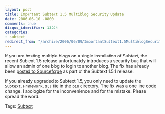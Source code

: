 ```yaml
---
layout: post
title: Important Subtext 1.5 Multiblog Security Update
date: 2006-06-10 -0800
comments: true
disqus_identifier: 13214
categories:
- subtext
redirect_from: "/archive/2006/06/09/ImportantSubtext1.5MultiblogSecurityUpdate.aspx/"
---
```


If you are hosting multiple blogs on a single installation of Subtext,
the recent Subtext 1.5 release unfortunately introduces a security bug
that will allow an admin of one blog to login to another blog. The fix
has already been [posted to
Sourceforge](http://sourceforge.net/project/showfiles.php?group_id=137896 "Subtext 1.5.1")
as part of the Subtext 1.5.1 release.

If you already upgraded to Subtext 1.5, you only need to update the
`Subtext.Framework.dll` file in the `bin` directory. The fix was a one
line code change. I apologize for the inconvenience and for the mistake.
Please spread the word.

Tags: [Subtext](http://haacked.com/tags/subtext/default.aspx)

